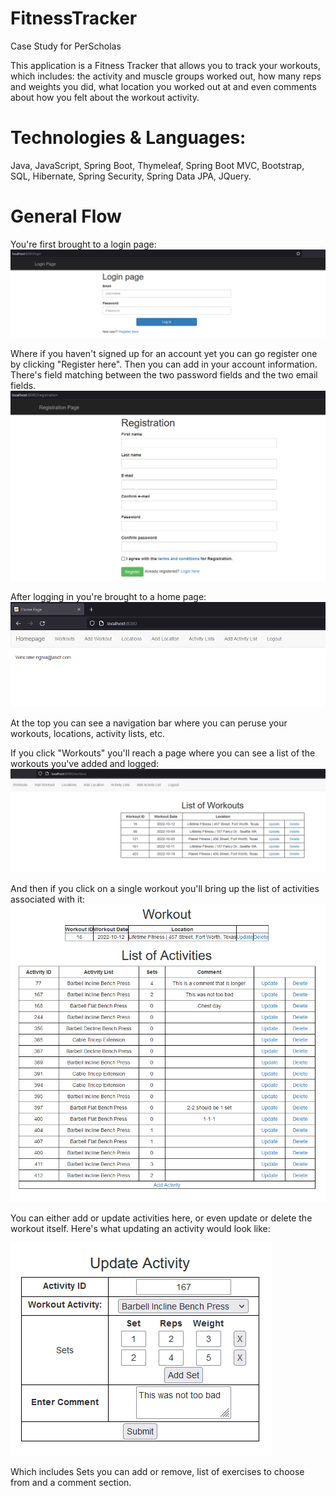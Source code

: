 # FitnessTracker
Case Study for PerScholas 

This application is a Fitness Tracker that allows you to track your workouts, which includes: the activity and muscle groups worked out, how many reps and weights you did, what location you worked out at and even comments about how you felt about the workout activity.

# Technologies & Languages: 
Java, JavaScript, Spring Boot, Thymeleaf, Spring Boot MVC, Bootstrap, SQL, Hibernate, Spring Security, Spring Data JPA, JQuery.

# General Flow
You're first brought to a login page:
![login page](src/main/resources/static/img/login_page.png)


Where if you haven't signed up for an account yet you can go register one by clicking "Register here". Then you can add in your account information. There's field matching between the two password fields and the two email fields.
![register page](src/main/resources/static/img/registration.png)


After logging in you're brought to a home page:
![home page](src/main/resources/static/img/home_page.png)


At the top you can see a navigation bar where you can peruse your workouts, locations, activity lists, etc.

If you click "Workouts" you'll reach a page where you can see a list of the workouts you've added and logged:
![workouts](src/main/resources/static/img/workouts.png)

And then if you click on a single workout you'll bring up the list of activities associated with it:
![single workout with activities](src/main/resources/static/img/single_workout.png)

You can either add or update activities here, or even update or delete the workout itself. Here's what updating an activity would look like:

![updating activity](src/main/resources/static/img/update_activity.png)

Which includes Sets you can add or remove, list of exercises to choose from and a comment section. 
